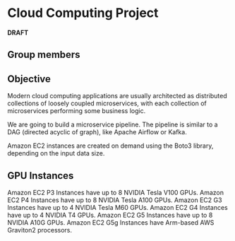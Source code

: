 # Cloud Computing Project
**DRAFT**

## Group members

## Objective
Modern cloud computing applications are usually architected as distributed collections of loosely coupled microservices, with each collection of microservices performing some business logic.

We are going to build a microservice pipeline. The pipeline is similar to a DAG (directed acyclic of graph), like Apache Airflow or Kafka.

Amazon EC2 instances are created on demand using the Boto3 library, depending on the input data size.

## GPU Instances
Amazon EC2 P3 Instances have up to 8 NVIDIA Tesla V100 GPUs.
Amazon EC2 P4 Instances have up to 8 NVIDIA Tesla A100 GPUs.
Amazon EC2 G3 Instances have up to 4 NVIDIA Tesla M60 GPUs.
Amazon EC2 G4 Instances have up to 4 NVIDIA T4 GPUs.
Amazon EC2 G5 Instances have up to 8 NVIDIA A10G GPUs.
Amazon EC2 G5g Instances have Arm-based AWS Graviton2 processors.
